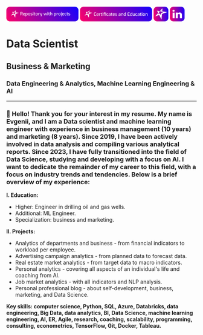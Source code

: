 [![Portfolio of projects](https://github.com/sannikofficial/sannikofficial/blob/main/repository_with_projects_button.png)](https://github.com/sannikofficial/Portfolio-of-projects)
[![Certificates and Education](https://github.com/sannikofficial/sannikofficial/blob/main/certificates_and_education_icon.png)](https://github.com/sannikofficial/Certificates-and-Education)
[![My site](https://github.com/sannikofficial/sannikofficial/blob/main/site_icon.png)](https://sannikofficial.com/)
[![LinkedIn](https://github.com/sannikofficial/sannikofficial/blob/main/linkedin_icon.png)](https://www.linkedin.com/in/sannikofficial)
# Data Scientist
## Business & Marketing
### Data Engineering & Analytics, Machine Learning Engineering & AI
---
### 👋 Hello! Thank you for your interest in my resume. My name is Evgenii, and I am a Data scientist and machine learning engineer with experience in business management (10 years) and marketing (8 years). Since 2019, I have been actively involved in data analysis and compiling various analytical reports. Since 2023, I have fully transitioned into the field of Data Science, studying and developing with a focus on AI. I want to dedicate the remainder of my career to this field, with a focus on industry trends and tendencies. Below is a brief overview of my experience:

**I. Education:**
* Higher: Engineer in drilling oil and gas wells.
* Additional: ML Engineer.
* Specialization: business and marketing.

**II. Projects:**
* Analytics of departments and business - from financial indicators to workload per employee.
* Advertising campaign analytics - from planned data to forecast data.
* Real estate market analytics - from target data to macro indicators.
* Personal analytics - covering all aspects of an individual's life and coaching from AI.
* Job market analytics - with all indicators and NLP analysis.
* Personal professional blog - about self-development, business, marketing, and Data Science.

<!-- Заменить на диаграмму из PA -->
**Key skills: computer science, Python, SQL, Azure, Databricks, data engineering, Big Data, data analytics, BI, Data Science, machine learning engineering, AI, ER, Agile, research, coaching, scalability, programming, consulting, econometrics, TensorFlow, Git, Docker, Tableau.**
